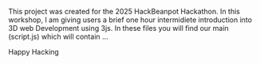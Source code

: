 This project was created for the 2025 HackBeanpot Hackathon. In this workshop, I am giving users 
a brief one hour intermidiete introduction into 3D web Development using 3js.  In these files 
you will find our main (script.js) which will contain ... 


Happy Hacking